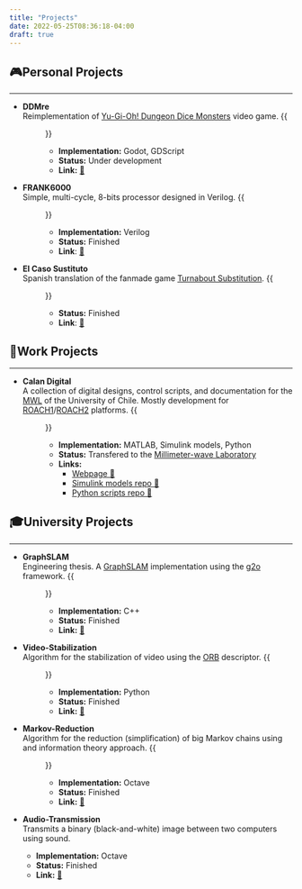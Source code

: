 ```yaml
---
title: "Projects"
date: 2022-05-25T08:36:18-04:00
draft: true
---
```

## 🎮Personal Projects
----------------------
- **DDMre**  
Reimplementation of [Yu-Gi-Oh! Dungeon Dice Monsters](https://yugioh.fandom.com/wiki/Yu-Gi-Oh!_Dungeon_Dice_Monsters_(video_game)) video game.
{{<figure src="https://raw.githubusercontent.com/francocurotto/francocurotto.github.io/main/static/images/project-DDMre.png" height="200">}}
    - **Implementation:** Godot, GDScript
    - **Status:** Under development
    - **Link:** [🔗](https://github.com/francocurotto/DDMre)

- **FRANK6000**  
Simple, multi-cycle, 8-bits processor designed in Verilog.
{{<figure src="https://filedn.com/lL3cXiC9aFiLWzMxTSeebW0/My-Website/images/project-FRANK6000.png" height="200">}}
    - **Implementation:** Verilog
    - **Status:** Finished
    - **Link**: [🔗](https://github.com/francocurotto/FRANK6000)

- **El Caso Sustituto**  
Spanish translation of the fanmade game [Turnabout Substitution](http://turnaboutsub.weebly.com/).
{{<figure src="https://filedn.com/lL3cXiC9aFiLWzMxTSeebW0/My-Website/images/20220715-caso-sustituto-2.png" height="200">}}
    - **Status:** Finished
    - **Link**: [🔗](../es/blog/el-caso-sustituto)

## 💼Work Projects
------------------
- **Calan Digital**  
A collection of digital designs, control scripts, and documentation for the [MWL](http://www.das.uchile.cl/lab_mwl/) of the University of Chile. Mostly development for [ROACH1](https://github.com/casper-astro/casper-hardware/blob/master/FPGA_Hosts/ROACH/README.md)/[ROACH2](https://github.com/casper-astro/casper-hardware/blob/master/FPGA_Hosts/ROACH2/README.md) platforms.
{{<figure src="https://filedn.com/lL3cXiC9aFiLWzMxTSeebW0/My-Website/images/project-Calan_Digital.png" height="200">}}
    - **Implementation:** MATLAB, Simulink models, Python
    - **Status:** Transfered to the [Millimeter-wave Laboratory](http://www.das.uchile.cl/lab_mwl/)
    - **Links:**
        - [Webpage 🔗](https://sites.google.com/site/calandigital/)
        - [Simulink models repo 🔗](https://github.com/FrancoCalan/simulink_models)
        - [Python scripts repo 🔗](https://github.com/FrancoCalan/calandigital)

## 🎓University Projects
------------------------
- **GraphSLAM**  
Engineering thesis. A [GraphSLAM](https://en.wikipedia.org/wiki/Simultaneous_localization_and_mapping#GraphSLAM) implementation using the [g2o](https://github.com/RainerKuemmerle/g2o) framework. 
{{<figure src="https://filedn.com/lL3cXiC9aFiLWzMxTSeebW0/My-Website/images/project-GraphSLAM.png" height="200">}}
    - **Implementation:** C++
    - **Status:** Finished
    - **Link:** [🔗](https://github.com/francocurotto/GraphSLAM)

- **Video-Stabilization**  
Algorithm for the stabilization of video using the [ORB](https://en.wikipedia.org/wiki/Oriented_FAST_and_rotated_BRIEF) descriptor. 
{{<figure src="https://filedn.com/lL3cXiC9aFiLWzMxTSeebW0/My-Website/images/project-Video_Stabilization.jpg" height="200">}}
    - **Implementation:** Python
    - **Status:** Finished
    - **Link:** [🔗](https://github.com/francocurotto/Video-Stabilization)

- **Markov-Reduction**  
Algorithm for the reduction (simplification) of big Markov chains using and information theory approach.
{{<figure src="https://filedn.com/lL3cXiC9aFiLWzMxTSeebW0/My-Website/images/project-Markov_Reduction.png" height="200">}}
    - **Implementation:** Octave
    - **Status:** Finished
    - **Link:** [🔗](https://github.com/francocurotto/Markov-Reduction)

- **Audio-Transmission**  
Transmits a binary (black-and-white) image between two computers using sound.
    - **Implementation:** Octave
    - **Status:** Finished
    - **Link:** [🔗](https://github.com/francocurotto/Audio-Transmission)
